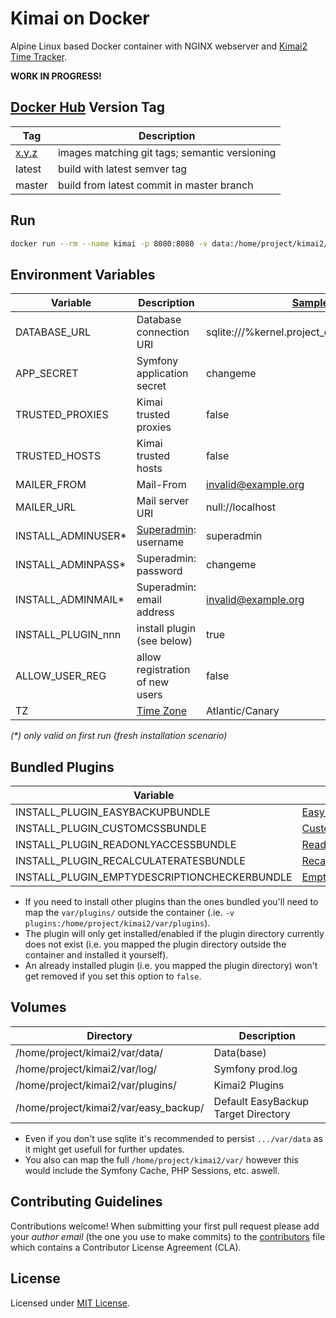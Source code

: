# Kimai on Docker

Alpine Linux based Docker container with NGINX webserver and [Kimai2 Time Tracker](https://github.com/kevinpapst/kimai2).

**WORK IN PROGRESS!**

## [Docker Hub](https://hub.docker.com/r/mplx/docker-kimai/) Version Tag

| Tag                                                                    | Description                                   |
| ---------------------------------------------------------------------- | --------------------------------------------- |
| [x.y.z](https://github.com/mplx/docker-kimai/blob/master/CHANGELOG.md) | images matching git tags; semantic versioning |
| latest                                                                 | build with latest semver tag                  |
| master                                                                 | build from latest commit in master branch     |

## Run

```bash
docker run --rm --name kimai -p 8080:8080 -v data:/home/project/kimai2/var/data/ --env-file kimai.env mplx/kimai
```

## Environment Variables

| Variable           | Description                                | [Sample](https://github.com/mplx/docker-kimai/blob/master/kimai.env) Value |
| ------------------ | ------------------------------------------ | ---------------------------------------------------- |
| DATABASE_URL       | Database connection URI                    | sqlite:///%kernel.project_dir%/var/data/kimai.sqlite |
| APP_SECRET         | Symfony application secret                 | changeme                                             |
| TRUSTED_PROXIES    | Kimai trusted proxies                      | false                                                |
| TRUSTED_HOSTS      | Kimai trusted hosts                        | false                                                |
| MAILER_FROM        | Mail-From                                  | invalid@example.org                                  |
| MAILER_URL         | Mail server URI                            | null://localhost                                     |
| INSTALL_ADMINUSER* | [Superadmin](https://www.kimai.org/documentation/users.html): username | superadmin               |
| INSTALL_ADMINPASS* | Superadmin: password                       | changeme                                             |
| INSTALL_ADMINMAIL* | Superadmin: email address                  | invalid@example.org                                  |
| INSTALL_PLUGIN_nnn | install plugin (see below)                 | true                                                 |
| ALLOW_USER_REG     | allow registration of new users            | false                                                |
| TZ                 | [Time Zone](https://en.wikipedia.org/wiki/List_of_tz_database_time_zones) | Atlantic/Canary       |

_(*) only valid on first run (fresh installation scenario)_

## Bundled Plugins

| Variable                                     | Plugin                                                                                                  |
| -------------------------------------------- | ------------------------------------------------------------------------------------------------------- |
| INSTALL_PLUGIN_EASYBACKUPBUNDLE              | [EasyBackupBundle](https://github.com/mxgross/EasyBackupBundle)                                         |
| INSTALL_PLUGIN_CUSTOMCSSBUNDLE               | [CustomCSSBundle](https://github.com/Keleo/CustomCSSBundle)                                             |
| INSTALL_PLUGIN_READONLYACCESSBUNDLE          | [ReadOnlyAccessBundle](https://github.com/fungus75/ReadOnlyAccessBundle)                                |
| INSTALL_PLUGIN_RECALCULATERATESBUNDLE        | [RecalculateRatesBundle](https://github.com/Keleo/RecalculateRatesBundle)                               |
| INSTALL_PLUGIN_EMPTYDESCRIPTIONCHECKERBUNDLE | [EmptyDescriptionCheckerBundle](https://gitlab.com/hmr-it/kimai2plugins/EmptyDescriptionCheckerBundle/) |

- If you need to install other plugins than the ones bundled you'll need to map the `var/plugins/` outside the container (.ie. `-v plugins:/home/project/kimai2/var/plugins`).
- The plugin will only get installed/enabled if the plugin directory currently does not exist (i.e. you mapped the plugin directory outside the container and installed it yourself).
- An already installed plugin (i.e. you mapped the plugin directory) won't get removed if you set this option to `false`.

## Volumes

| Directory                                | Description                         |
| ---------------------------------------- | ----------------------------------- |
| /home/project/kimai2/var/data/           | Data(base)                          |
| /home/project/kimai2/var/log/            | Symfony prod.log                    |
| /home/project/kimai2/var/plugins/        | Kimai2 Plugins                      |
| /home/project/kimai2/var/easy_backup/    | Default EasyBackup Target Directory |

- Even if you don't use sqlite it's recommended to persist `.../var/data` as it might get usefull for further updates.
- You also can map the full `/home/project/kimai2/var/` however this would include the Symfony Cache, PHP Sessions, etc. aswell.

## Contributing Guidelines

Contributions welcome! When submitting your first pull request please add your _author email_ (the one you use to make commits) to the [contributors](CONTRIBUTORS) file which contains a Contributor License Agreement (CLA).

## License

Licensed under [MIT License](LICENSE).

